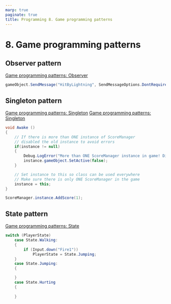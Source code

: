 ```yaml
---
marp: true
paginate: true
title: Programming 8. Game programming patterns
---
```

<!-- headingDivider: 3 -->
<!-- class: invert -->

# 8. Game programming patterns

## Observer pattern

[Game programming patterns: Observer](https://gameprogrammingpatterns.com/observer.html
)

```c#
gameObject.SendMessage("HitByLightning", SendMessageOptions.DontRequireReceiver);
```

## Singleton pattern

[Game programming patterns: Singleton](https://gameprogrammingpatterns.com/singleton.html)
[Game programming patterns: Singleton](https://gameprogrammingpatterns.com/singleton.html)

```c#
void Awake ()
{
	// If there is more than ONE instance of ScoreManager
	// disabled the old instance to avoid errors
	if(instance != null)
	{
		Debug.LogError("More than ONE ScoreManager instance in game! Disabling old one.");
		instance.gameObject.SetActive(false);
	}

	// Set instance to this so class can be used everywhere
	// Make sure there is only ONE ScoreManager in the game
	instance = this;
}
```

```c#
ScoreManager.instance.AddScore(1);
```

<!-- _footer: "Thanks to Zhamul for this code" -->
## State pattern

[Game programming patterns: State](https://gameprogrammingpatterns.com/state.html)

```c#
switch (PlayerState)
	case State.Walking:
	{
		if (Input.down("Fire1"))
			PlayerState = State.Jumping;
	}
	case State.Jumping:
	{

	}
	case State.Hurting
	{
		
	}
```
